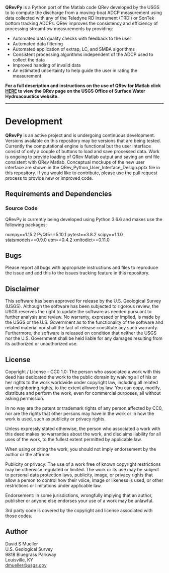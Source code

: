 

**QRevPy** is a Python port of the Matlab code QRev developed by the USGS to to compute the discharge from a moving-boat ADCP measurement using data collected with any of the Teledyne RD Instrument (TRDI) or SonTek bottom tracking ADCPs. QRev improves the consistency and efficiency of processing streamflow measurements by providing:

* Automated data quality checks with feedback to the user
* Automated data filtering
* Automated application of extrap, LC, and SMBA algorithms
* Consistent processing algorithms independent of the ADCP used to collect the data
* Improved handing of invalid data
* An estimated uncertainty to help guide the user in rating the measurement


**For a full description and instructions on the use of QRev for Matlab click** **[HERE](https://hydroacoustics.usgs.gov/movingboat/QRev.shtml)** **to view the QRev page on the USGS Office of Surface Water Hydroacoustics website.**

***

# Development
**QRevPy** is an active project and is undergoing continuous development. Versions available on this repository may be versions that are being tested. Currently the computational engine is functional but the user interface consist of only a couple of buttons to load and save processed data. Work is ongoing to provide loading of QRev Matlab output and saving an xml file consistent with QRev Matlab. Conceptual mockups of the new user interface are shown in the QRev_Python_User_Interface_Design.pptx file in this repository. If you would like to contribute, please use the pull request process to provide new or improved code. 

## Requirements and Dependencies
### Source Code

QRevPy is currently being developed using Python 3.6.6 and makes use the following packages:

numpy==1.15.2
PyQt5==5.10.1
pytest==3.8.2
scipy==1.1.0
statsmodels==0.9.0
utm==0.4.2
xmltodict==0.11.0


## Bugs
Please report all bugs with appropriate instructions and files to reproduce the issue and add this to the issues tracking feature in this repository.

## Disclaimer
This software has been approved for release by the U.S. Geological Survey (USGS). Although the software has been subjected to rigorous review, the USGS reserves the right to update the software as needed pursuant to further analysis and review. No warranty, expressed or implied, is made by the USGS or the U.S. Government as to the functionality of the software and related material nor shall the fact of release constitute any such warranty. Furthermore, the software is released on condition that neither the USGS nor the U.S. Government shall be held liable for any damages resulting from its authorized or unauthorized use.

## License

Copyright / License - CC0 1.0: The person who associated a work with this deed has dedicated the work to the public domain by waiving all of his or her rights to the work worldwide under copyright law, including all related and neighboring rights, to the extent allowed by law. You can copy, modify, distribute and perform the work, even for commercial purposes, all without asking permission. 

In no way are the patent or trademark rights of any person affected by CC0, nor are the rights that other persons may have in the work or in how the work is used, such as publicity or privacy rights.

Unless expressly stated otherwise, the person who associated a work with this deed makes no warranties about the work, and disclaims liability for all uses of the work, to the fullest extent permitted by applicable law.

When using or citing the work, you should not imply endorsement by the author or the affirmer.

Publicity or privacy: The use of a work free of known copyright restrictions may be otherwise regulated or limited. The work or its use may be subject to personal data protection laws, publicity, image, or privacy rights that allow a person to control how their voice, image or likeness is used, or other restrictions or limitations under applicable law.

Endorsement: In some jurisdictions, wrongfully implying that an author, publisher or anyone else endorses your use of a work may be unlawful.

3rd party code is covered by the copyright and license associated with those codes.

## Author
David S Mueller  
U.S. Geological Survey  
9818 Bluegrass Parkway  
Louisville, KY  
<dmueller@usgs.gov>